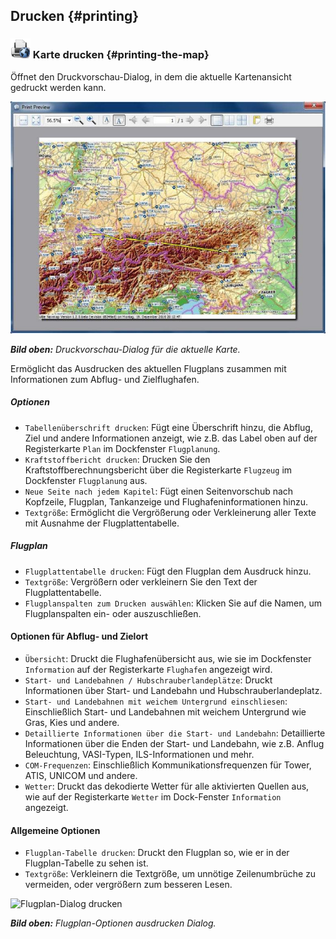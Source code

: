 ## Drucken {#printing}

### ![Print Map](../images/icons/printmap.png "Print Map") Karte drucken {#printing-the-map}

Öffnet den Druckvorschau-Dialog, in dem die aktuelle Kartenansicht gedruckt werden kann.

![Print Map Preview Dialog](../images/printmap.jpg "Print Map Preview Dialog")

_**Bild oben:** Druckvorschau-Dialog für die aktuelle Karte._

Ermöglicht das Ausdrucken des aktuellen Flugplans zusammen mit Informationen zum Abflug- und Zielflughafen.

##### Optionen

* `Tabellenüberschrift drucken`: Fügt eine Überschrift hinzu, die Abflug, Ziel und andere Informationen anzeigt, wie z.B. das Label oben auf der Registerkarte `Plan` im Dockfenster `Flugplanung`.
* `Kraftstoffbericht drucken`: Drucken Sie den Kraftstoffberechnungsbericht über die Registerkarte `Flugzeug` im Dockfenster `Flugplanung` aus.
* `Neue Seite nach jedem Kapitel`: Fügt einen Seitenvorschub nach Kopfzeile, Flugplan, Tankanzeige und Flughafeninformationen hinzu.
* `Textgröße`: Ermöglicht die Vergrößerung oder Verkleinerung aller Texte mit Ausnahme der Flugplattentabelle.

##### Flugplan

* `Flugplattentabelle drucken`: Fügt den Flugplan dem Ausdruck hinzu.
* `Textgröße`: Vergrößern oder verkleinern Sie den Text der Flugplattentabelle.
* `Flugplanspalten zum Drucken auswählen`: Klicken Sie auf die Namen, um Flugplanspalten ein- oder auszuschließen.

#### Optionen für Abflug- und Zielort

* `Übersicht`: Druckt die Flughafenübersicht aus, wie sie im Dockfenster `Information` auf der Registerkarte `Flughafen` angezeigt wird.
* `Start- und Landebahnen / Hubschrauberlandeplätze`: Druckt Informationen über Start- und Landebahn und Hubschrauberlandeplatz.
* `Start- und Landebahnen mit weichem Untergrund einschliesen`: Einschließlich Start- und Landebahnen mit weichem Untergrund wie Gras,
  Kies und andere.
* `Detaillierte Informationen über die Start- und Landebahn`: Detaillierte Informationen über die Enden der Start- und Landebahn, wie z.B. Anflug
  Beleuchtung, VASI-Typen, ILS-Informationen und mehr.
* `COM-Frequenzen`: Einschließlich Kommunikationsfrequenzen für Tower, ATIS, UNICOM und andere.
* `Wetter`: Druckt das dekodierte Wetter für alle aktivierten Quellen aus, wie auf der Registerkarte `Wetter` im Dock-Fenster `Information` angezeigt.

#### Allgemeine Optionen

* `Flugplan-Tabelle drucken`: Druckt den Flugplan so, wie er in der Flugplan-Tabelle zu sehen ist.
* `Textgröße`: Verkleinern die Textgröße, um unnötige Zeilenumbrüche zu vermeiden, oder vergrößern zum besseren Lesen.

![Flugplan-Dialog drucken](.../images/printfp.jpg "Flugplan-Dialog drucken")

_**Bild oben:** Flugplan-Optionen ausdrucken Dialog._

